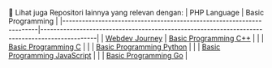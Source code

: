 📂 Lihat juga Repositori lainnya yang relevan dengan:
|  PHP Language                                                        | Basic Programming                                                                             |
|----------------------------------------------------------------------|-----------------------------------------------------------------------------------------------|
| [Webdev Journey](https://github.com/iiohanestj09/webdev-journey)     | [Basic Programming C++](https://github.com/iiohanestj09/basic-programming-cpp)                |
|                                                                      | [Basic Programming C](https://github.com/iiohanestj09/basic-programming-c)                    |
|                                                                      | [Basic Programming Python](https://github.com/iiohanestj09/basic-programming-python)          |
|                                                                      | [Basic Programming JavaScript](https://github.com/iiohanestj09/basic-programming-javascript)  |
|                                                                      | [Basic Programming Go](https://github.com/iiohanestj09/basic-programming-go)                  |